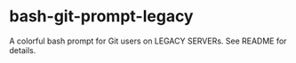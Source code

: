 # bash-git-prompt-legacy
A colorful bash prompt for Git users on LEGACY SERVERs. See README for details.
